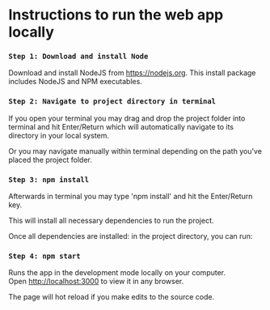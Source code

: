 # Instructions to run the web app locally

### `Step 1: Download and install Node`

Download and install NodeJS from https://nodejs.org.
This install package includes NodeJS and NPM executables.

### `Step 2: Navigate to project directory in terminal`

If you open your terminal you may drag and drop the project folder into terminal and hit Enter/Return which will automatically navigate to its directory in your local system.<br>

Or you may navigate manually within terminal depending on the path you've placed the project folder.<br>

### `Step 3: npm install`

Afterwards in terminal you may type 'npm install' and hit the Enter/Return key.<br>

This will install all necessary dependencies to run the project.<br>

Once all dependencies are installed: in the project directory, you can run:<br>

### `Step 4: npm start`

Runs the app in the development mode locally on your computer.<br>
Open [http://localhost:3000](http://localhost:3000) to view it in any browser.

The page will hot reload if you make edits to the source code.<br>
